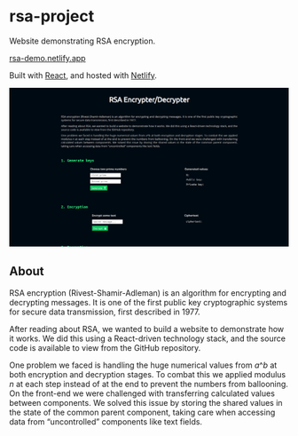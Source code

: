 # rsa-project

Website demonstrating RSA encryption.

[rsa-demo.netlify.app](https://rsa-demo.netlify.app/)

Built with [React](https://reactjs.org/), and hosted with [Netlify](https://www.netlify.com/).

![demo screenshot](https://github.com/shintaroonuma/rsa-project/blob/master/screenshot.png?raw=true)

## About

RSA encryption (Rivest-Shamir-Adleman) is an algorithm for encrypting and decrypting messages. It is one of the first public key cryptographic systems for secure data transmission, first described in 1977.

After reading about RSA, we wanted to build a website to demonstrate how it works. We did this using a React-driven technology stack, and the source code is available to view from the GitHub repository.

One problem we faced is handling the huge numerical values from _a_^_b_ at both encryption and decryption stages. To combat this we applied modulus _n_ at each step instead of at the end to prevent the numbers from ballooning.
On the front-end we were challenged with transferring calculated values between components. We solved this issue by storing the shared values in the state of the common parent component, taking care when accessing data from “uncontrolled” components like text fields.

